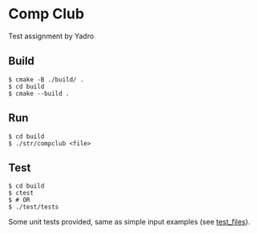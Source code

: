 # Comp Club

Test assignment by Yadro

## Build 

```console
$ cmake -B ./build/ .
$ cd build
$ cmake --build .
```

## Run

```console
$ cd build
$ ./str/compclub <file>
```

## Test

```console
$ cd build
$ ctest
$ # OR
$ ./test/tests 
```

Some unit tests provided, same as simple input examples (see [test_files](test_files)).

